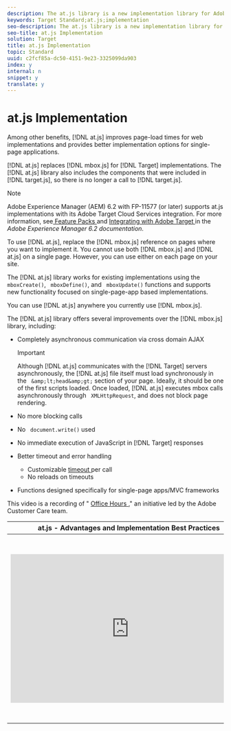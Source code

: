 ```yaml
---
description: The at.js library is a new implementation library for Adobe Target designed for both typical web implementations and single-page applications.
keywords: Target Standard;at.js;implementation
seo-description: The at.js library is a new implementation library for Adobe Target designed for both typical web implementations and single-page applications.
seo-title: at.js Implementation
solution: Target
title: at.js Implementation
topic: Standard
uuid: c2fcf85a-dc50-4151-9e23-3325099da903
index: y
internal: n
snippet: y
translate: y
---
```


# at.js Implementation

Among other benefits, [!DNL  at.js] improves page-load times for web implementations and provides better implementation options for single-page applications. 

[!DNL  at.js] replaces [!DNL  mbox.js] for [!DNL  Target] implementations. The [!DNL  at.js] library also includes the components that were included in [!DNL  target.js], so there is no longer a call to [!DNL  target.js]. 


>[!NOTE]
>
>Adobe Experience Manager (AEM) 6.2 with FP-11577 (or later) supports at.js implementations with its Adobe Target Cloud Services integration. For more information, see[ Feature Packs ](https://docs.adobe.com/docs/en/aem/6-2/release-notes/feature-packs.html) and [ Integrating with Adobe Target ](https://docs.adobe.com/docs/en/aem/6-2/administer/integration/marketing-cloud/target.html) in the *Adobe Experience Manager 6.2 documentation*. 



To use [!DNL  at.js], replace the [!DNL  mbox.js] reference on pages where you want to implement it. You cannot use both [!DNL  mbox.js] and [!DNL  at.js] on a single page. However, you can use either on each page on your site. 

The [!DNL  at.js] library works for existing implementations using the ` mboxCreate()`, ` mboxDefine()`, and ` mboxUpdate()` functions and supports new functionality focused on single-page-app based implementations. 

You can use [!DNL  at.js] anywhere you currently use [!DNL  mbox.js]. 

The [!DNL  at.js] library offers several improvements over the [!DNL  mbox.js] library, including: 


* Completely asynchronous communication via cross domain AJAX 
  >[!IMPORTANT]
  >
  >Although [!DNL  at.js] communicates with the [!DNL  Target] servers asynchronously, the [!DNL  at.js] file itself must load synchronously in the ` &amp;lt;head&amp;gt;` section of your page. Ideally, it should be one of the first scripts loaded. Once loaded, [!DNL  at.js] executes mbox calls asynchronously through ` XMLHttpRequest`, and does not block page rendering. 


* No more blocking calls
* No ` document.write()` used
* No immediate execution of JavaScript in [!DNL  Target] responses
* Better timeout and error handling 
    * Customizable [ timeout ](../../c_seting_up_target/c_implementing_target/c_target-atjs-implementation/cmp_at.js_Functions.md#reference_C81525D1598A4A1199740DCAB81A7FDF) per call
    * No reloads on timeouts


* Functions designed specifically for single-page apps/MVC frameworks


This video is a recording of " [ Office Hours ](../../c_adobe-customer-care-office-hours.md#concept_58EA30379D3B48C4848BA2A8C464A5B7)," an initiative led by the Adobe Customer Care team. 



<table id="table_DC2EFE9B1E1D4FB69CB0D44AE1B2367E"> 
 <thead> 
  <tr> 
   <th class="entry" colspan="2"> at.js - Advantages and Implementation Best Practices </th> 
   <th colname="col3" class="entry"> 26:43 </th> 
  </tr> 
 </thead>
 <tbody> 
  <tr> 
   <td colspan="2"> <p> 
     <div width="550" class="video-iframe"> 
      <iframe src="https://video.tv.adobe.com/v/22223/" frameborder="0" webkitallowfullscreen="true" mozallowfullscreen="true" oallowfullscreen="true" msallowfullscreen="true" allowfullscreen="allowfullscreen" scrolling="no" width="550" height="345">https://video.tv.adobe.com/v/22223/</iframe>
     </div> </p> </td> 
   <td colname="col3"> 
    <ul id="ul_531000D579CC439E8A970E613094466B"> 
     <li id="li_8BC24EBD02AC4CEE99CCC750462E99DC"> <p>How the at.js library works </p> </li> 
     <li id="li_421652E5FD6C4BE2A19DA592EBC47627"> <p>The advantages of at.js over mbox.js </p> </li> 
     <li id="li_B4A75BFA187F471B82ED159A895AE3E9"> <p>How at.js manages flicker </p> </li> 
     <li id="li_94479C7A03C54343A81B8C99AA7C5506"> <p>Error handling in at.js </p> </li> 
     <li id="li_461233D829364C8187CB2CE891816364"> <p>Debugging methodologies </p> </li> 
     <li id="li_1F17C87CB70B4A55BB6286F31FD9A9E4"> <p>Known issues and future roadmap </p> </li> 
    </ul> </td> 
  </tr> 
 </tbody> 
</table>

